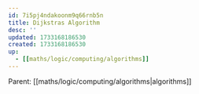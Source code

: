 ```yaml
---
id: 7i5pj4ndakoonm9q66rnb5n
title: Dijkstras Algorithm
desc: ''
updated: 1733168186530
created: 1733168186530
up:
  - [[maths/logic/computing/algorithms]]
---
```


<!-- PARENT: auto -->
Parent: [[maths/logic/computing/algorithms|algorithms]]
<!-- /PARENT -->
